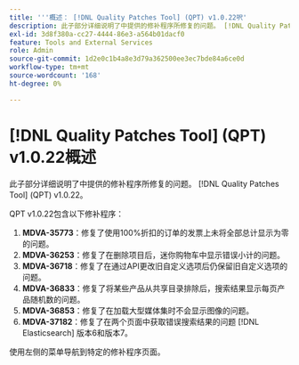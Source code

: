```yaml
---
title: '''概述： [!DNL Quality Patches Tool] (QPT) v1.0.22呎'
description: 此子部分详细说明了中提供的修补程序所修复的问题。 [!DNL Quality Patches Tool] (QPT) v1.0.22。
exl-id: 3d8f380a-cc27-4444-86e3-a564b01dacf0
feature: Tools and External Services
role: Admin
source-git-commit: 1d2e0c1b4a8e3d79a362500ee3ec7bde84a6ce0d
workflow-type: tm+mt
source-wordcount: '168'
ht-degree: 0%

---
```


# [!DNL Quality Patches Tool] (QPT) v1.0.22概述

此子部分详细说明了中提供的修补程序所修复的问题。 [!DNL Quality Patches Tool] (QPT) v1.0.22。

QPT v1.0.22包含以下修补程序：

1. **MDVA-35773**：修复了使用100%折扣的订单的发票上未将全部总计显示为零的问题。
1. **MDVA-36253**：修复了在删除项目后，迷你购物车中显示错误小计的问题。
1. **MDVA-36718**：修复了在通过API更改旧自定义选项后仍保留旧自定义选项的问题。
1. **MDVA-36833**：修复了将某些产品从共享目录排除后，搜索结果显示每页产品随机数的问题。
1. **MDVA-36853**：修复了在加载大型媒体集时不会显示图像的问题。
1. **MDVA-37182**：修复了在两个页面中获取错误搜索结果的问题 [!DNL Elasticsearch] 版本6和版本7。

使用左侧的菜单导航到特定的修补程序页面。
